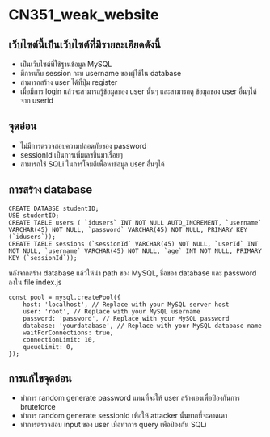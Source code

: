 # CN351_weak_website

## เว็บไซต์นี้เป็นเว็บไซต์ที่มีรายละเอียดดังนี้
- เป็นเว็บไซต์ที่ใช้ฐานข้อมูล MySQL
- มีการเก็บ session กะบ username ของผู้ใช้ใน database
- สามารถสร้าง user ได้ที่ปุ่ม register
- เมื่อมีการ login แล้วจะสามารถรู้ข้อมูลของ user นั้นๆ และสามารถดู ข้อมูลของ user อื่นๆได้จาก userid

## จุดอ่อน
- ไม่มีการตรวจสอบความปลอดภัยของ password
- sessionId เป็นการเพิ่มเลขขึ้นมาเรื่อยๆ
- สามารถใช้ SQLi ในการโจมตีเพื้อหาข้อมูล user อื่นๆได้

## การสร้าง database
```
CREATE DATABSE studentID;
USE studentID;
CREATE TABLE users ( `idusers` INT NOT NULL AUTO_INCREMENT, `username` VARCHAR(45) NOT NULL, `password` VARCHAR(45) NOT NULL, PRIMARY KEY (`idusers`));
CREATE TABLE sessions (`sessionId` VARCHAR(45) NOT NULL, `userId` INT NOT NULL, `username` VARCHAR(45) NOT NULL, `age` INT NOT NULL, PRIMARY KEY (`sessionId`));
```

หลังจากสร้าง database แล้วให้นำ path ของ MySQL, ชื่อของ database และ password ลงใน file index.js
```
const pool = mysql.createPool({
    host: 'localhost', // Replace with your MySQL server host
    user: 'root', // Replace with your MySQL username
    password: 'password', // Replace with your MySQL password
    database: 'yourdatabase', // Replace with your MySQL database name
    waitForConnections: true,
    connectionLimit: 10,
    queueLimit: 0,
});
```

## การแก้ไขจุดอ่อน
- ทำการ random generate password แทนที่จะให้ user สร้างเองเพื่อป้องกันการ bruteforce
- ทำการ random generate sessionId เพื่อให้ attacker นั้นยากที่จะคาดเดา
- ทำการตรวจสอบ input ของ user เมื่อทำการ query เพือป้องกัน SQLi
